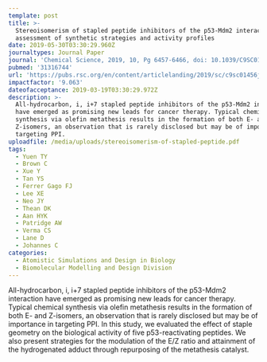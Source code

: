 ```yaml
---
template: post
title: >-
  Stereoisomerism of stapled peptide inhibitors of the p53-Mdm2 interaction: an
  assessment of synthetic strategies and activity profiles
date: 2019-05-30T03:30:29.960Z
journaltypes: Journal Paper
journal: 'Chemical Science, 2019, 10, Pg 6457-6466, doi: 10.1039/C9SC01456J'
pubmed: '31316744'
url: 'https://pubs.rsc.org/en/content/articlelanding/2019/sc/c9sc01456j#!divAbstract'
impactfactor: '9.063'
dateofacceptance: 2019-03-19T03:30:29.972Z
description: >-
  All-hydrocarbon, i, i+7 stapled peptide inhibitors of the p53-Mdm2 interaction
  have emerged as promising new leads for cancer therapy. Typical chemical
  synthesis via olefin metathesis results in the formation of both E- and
  Z-isomers, an observation that is rarely disclosed but may be of importance in
  targeting PPI. 
uploadfile: /media/uploads/stereoisomerism-of-stapled-peptide.pdf
tags:
  - Yuen TY
  - Brown C
  - Xue Y
  - Tan YS
  - Ferrer Gago FJ
  - Lee XE
  - Neo JY
  - Thean DK
  - Aan HYK
  - Patridge AW
  - Verma CS
  - Lane D
  - Johannes C
categories:
  - Atomistic Simulations and Design in Biology
  - Biomolecular Modelling and Design Division
---
```

<!--StartFragment-->

All-hydrocarbon, i, i+7 stapled peptide inhibitors of the p53-Mdm2 interaction have emerged as promising new leads for cancer therapy. Typical chemical synthesis via olefin metathesis results in the formation of both E- and Z-isomers, an observation that is rarely disclosed but may be of importance in targeting PPI. In this study, we evaluated the effect of staple geometry on the biological activity of five p53-reactivating peptides. We also present strategies for the modulation of the E/Z ratio and attainment of the hydrogenated adduct through repurposing of the metathesis catalyst.

<!--EndFragment-->

